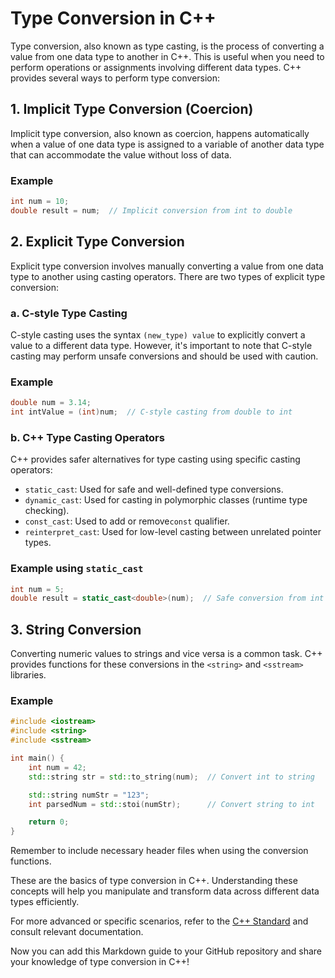 # Type Conversion in C++

Type conversion, also known as type casting, is the process of converting a value from one data type to another in C++. This is useful when you need to perform operations or assignments involving different data types. C++ provides several ways to perform type conversion:

## 1. Implicit Type Conversion (Coercion)

Implicit type conversion, also known as coercion, happens automatically when a value of one data type is assigned to a variable of another data type that can accommodate the value without loss of data.

### Example

```cpp
int num = 10;
double result = num;  // Implicit conversion from int to double
```

## 2. Explicit Type Conversion

Explicit type conversion involves manually converting a value from one data type to another using casting operators. There are two types of explicit type conversion:

### a. C-style Type Casting

C-style casting uses the syntax `(new_type) value` to explicitly convert a value to a different data type. However, it's important to note that C-style casting may perform unsafe conversions and should be used with caution.

### Example

```cpp
double num = 3.14;
int intValue = (int)num;  // C-style casting from double to int

```

### b. C++ Type Casting Operators

C++ provides safer alternatives for type casting using specific casting operators:

* `static_cast`: Used for safe and well-defined type conversions.
* `dynamic_cast`: Used for casting in polymorphic classes (runtime type checking).
* `const_cast`: Used to add or remove`const` qualifier.
* `reinterpret_cast`: Used for low-level casting between unrelated pointer types.

### Example using `static_cast`

```cpp
int num = 5;
double result = static_cast<double>(num);  // Safe conversion from int to double

```

## 3. String Conversion

Converting numeric values to strings and vice versa is a common task. C++ provides functions for these conversions in the `<string>` and `<sstream>` libraries.

### Example

```cpp
#include <iostream>
#include <string>
#include <sstream>

int main() {
    int num = 42;
    std::string str = std::to_string(num);  // Convert int to string

    std::string numStr = "123";
    int parsedNum = std::stoi(numStr);      // Convert string to int

    return 0;
}

```

Remember to include necessary header files when using the conversion functions.

These are the basics of type conversion in C++. Understanding these concepts will help you manipulate and transform data across different data types efficiently.

For more advanced or specific scenarios, refer to the [C++ Standard](https://isocpp.org/) and consult relevant documentation.

Now you can add this Markdown guide to your GitHub repository and share your knowledge of type conversion in C++!
